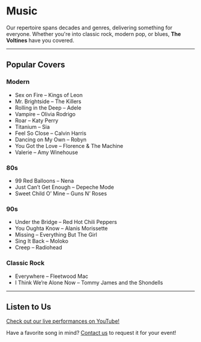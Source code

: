 # Music

Our repertoire spans decades and genres, delivering something for everyone. Whether you're into classic rock, modern pop, or blues, **The Voltines** have you covered.

---

## Popular Covers

### Modern
- Sex on Fire – Kings of Leon
- Mr. Brightside – The Killers
- Rolling in the Deep – Adele
- Vampire – Olivia Rodrigo
- Roar – Katy Perry
- Titanium – Sia
- Feel So Close – Calvin Harris
- Dancing on My Own – Robyn
- You Got the Love – Florence & The Machine
- Valerie – Amy Winehouse

### 80s
- 99 Red Balloons – Nena
- Just Can’t Get Enough – Depeche Mode
- Sweet Child O’ Mine – Guns N’ Roses

### 90s
- Under the Bridge – Red Hot Chili Peppers
- You Oughta Know – Alanis Morissette
- Missing – Everything But The Girl
- Sing It Back – Moloko
- Creep – Radiohead

### Classic Rock
- Everywhere – Fleetwood Mac
- I Think We’re Alone Now – Tommy James and the Shondells

---

## Listen to Us

[Check out our live performances on YouTube!](https://www.youtube.com/playlist?list=PLw5R-srekOnHNYEg2qVXjqzlteNRqiKa8)

Have a favorite song in mind? [Contact us](contact.html) to request it for your event!
